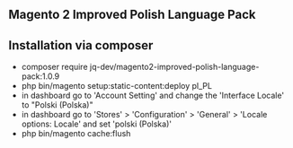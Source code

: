 ## Magento 2 Improved Polish Language Pack

## Installation via composer
- composer require jq-dev/magento2-improved-polish-language-pack:1.0.9
- php bin/magento setup:static-content:deploy pl_PL
- in dashboard go to 'Account Setting' and change the 'Interface Locale' to "Polski (Polska)"
- in dashboard go to 'Stores' > 'Configuration' > 'General' > 'Locale options: Locale' and set 'polski (Polska)'
- php bin/magento cache:flush
